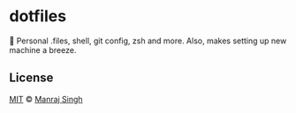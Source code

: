 # dotfiles
🔧 Personal .files, shell, git config, zsh and more. Also, makes setting up new machine a breeze.

## License

[MIT](https://github.com/ManrajGrover/dotfiles/blob/master/LICENSE) © [Manraj Singh](https://github.com/ManrajGrover)
